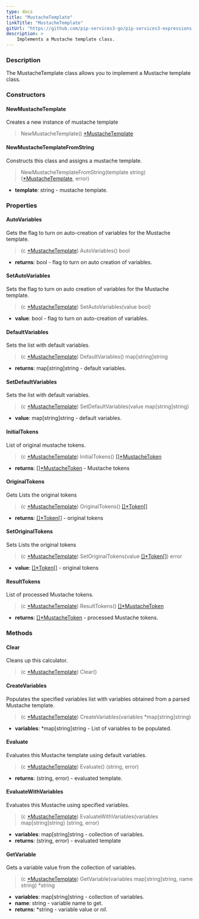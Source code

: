 ```yaml
---
type: docs
title: "MustacheTemplate"
linkTitle: "MustacheTemplate"
gitUrl: "https://github.com/pip-services3-go/pip-services3-expressions-go"
description: > 
    Implements a Mustache template class.
---
```


### Description

The MustacheTemplate class allows you to implement a Mustache template class.

### Constructors

#### NewMustacheTemplate
Creates a new instance of mustache template

> NewMustacheTemplate() [*MustacheTemplate]()

#### NewMustacheTemplateFromString

Constructs this class and assigns a mustache template.

> NewMustacheTemplateFromString(template string) ([*MustacheTemplate](), error)

- **template**: string - mustache template.


### Properties

#### AutoVariables
Gets the flag to turn on auto-creation of variables for the Mustache template.

> (c [*MustacheTemplate]()) AutoVariables() bool

- **returns**: bool - flag to turn on auto creation of variables.

#### SetAutoVariables

Sets the flag to turn on auto creation of variables for the Mustache template.

> (c [*MustacheTemplate]()) SetAutoVariables(value bool)

- **value**: bool - flag to turn on auto-creation of variables.

#### DefaultVariables
Sets the list with default variables.

> (c [*MustacheTemplate]()) DefaultVariables() map[string]string

- **returns**: map[string]string - default variables.

#### SetDefaultVariables
Sets the list with default variables.
> (c [*MustacheTemplate]()) SetDefaultVariables(value map[string]string)

- **value**: map[string]string - default variables.

#### InitialTokens
List of original mustache tokens.

> (c [*MustacheTemplate]()) InitialTokens() [[]*MustacheToken](../parsers/mustache_token)

- **returns**: [[]*MustacheToken](../parsers/mustache_token) - Mustache tokens

#### OriginalTokens
Gets Lists the original tokens
> (c [*MustacheTemplate]()) OriginalTokens() [[]*Token[]](../../tokenizers/token)

- **returns**: [[]*Token[]](../../tokenizers/token) - original tokens

#### SetOriginalTokens
Sets Lists the original tokens
> (c [*MustacheTemplate]()) SetOriginalTokens(value [[]*Token[]](../../tokenizers/token)) error

- **value**: [[]*Token[]](../../tokenizers/token) - original tokens

#### ResultTokens
List of processed Mustache tokens.

> (c [*MustacheTemplate]()) ResultTokens() [[]*MustacheToken](../parsers/mustache_token)

- **returns**: [[]*MustacheToken](../parsers/mustache_token) - processed Mustache tokens.


### Methods


#### Clear
Cleans up this calculator.

> (c [*MustacheTemplate]()) Clear()

#### CreateVariables
Populates the specified variables list with variables obtained from a parsed Mustache template.

> (c [*MustacheTemplate]()) CreateVariables(variables *map[string]string)

- **variables**: *map[string]string - List of variables to be populated.

#### Evaluate
Evaluates this Mustache template using default variables.

> (c [*MustacheTemplate]()) Evaluate() (string, error)

- **returns**: (string, error) - evaluated template.

#### EvaluateWithVariables
Evaluates this Mustache using specified variables.

> (c [*MustacheTemplate]()) EvaluateWithVariables(variables map[string]string) (string, error)

- **variables**: map[string]string - collection of variables.
- **returns**: (string, error) - evaluated template

#### GetVariable
Gets a variable value from the collection of variables.

> (c [*MustacheTemplate]()) GetVariable(variables map[string]string, name string) *string

- **variables**: map[string]string - collection of variables.
- **name**: string - variable name to get.
- **returns**: \*string - variable value or *nil*.
